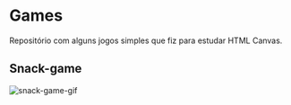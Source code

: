 # Games

Repositório com alguns jogos simples que fiz para estudar HTML Canvas.

## Snack-game

![snack-game-gif](https://user-images.githubusercontent.com/60905493/90173815-5e3d1a00-dd7b-11ea-93d9-7a588210343c.gif)
